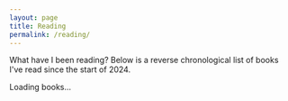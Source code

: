 ```yaml
---
layout: page
title: Reading
permalink: /reading/
---
```


What have I been reading? Below is a reverse chronological list of books I've read since the start of 2024.

<link rel="stylesheet" href="{{ site.baseurl }}/assets/css/shared-styles.css">

<div id="reading-list">
  <div class="loading-indicator">Loading books...</div>
</div>

<script>
document.addEventListener('DOMContentLoaded', function() {
  const readingList = document.getElementById('reading-list');
  
  // Load books data from JSON file
  fetch('{{ site.baseurl }}/data/books.json')
    .then(response => {
      if (!response.ok) {
        throw new Error('Network response was not ok: ' + response.statusText);
      }
      return response.json();
    })
    .then(data => {
      // Remove loading indicator
      readingList.innerHTML = '';
      
      // Add each book to the page
      data.books.forEach(book => {
        const bookCard = document.createElement('div');
        bookCard.className = 'book-card';
        
        bookCard.innerHTML = `
          <div class="book-header">
            <div class="book-title">${book.title}</div>
            <div class="book-author">by ${book.author}</div>
          </div>
          <div class="book-description">${book.description}</div>
        `;
        
        readingList.appendChild(bookCard);
      });
    })
    .catch(error => {
      console.error('Error loading books:', error);
      readingList.innerHTML = '<div class="error-message">Error loading books. Please try again later.</div>';
    });
});
</script>